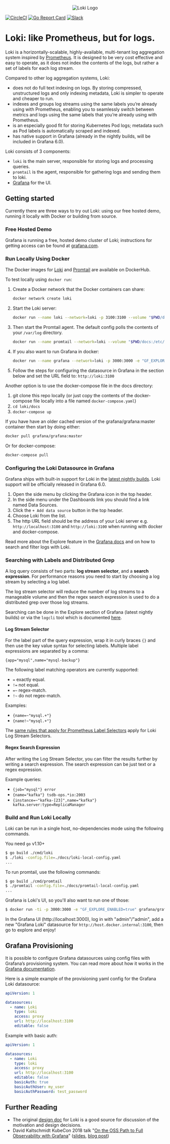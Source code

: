 <p align="center"><img src="docs/logo_and_name.png" alt="Loki Logo"></p>

<a href="https://circleci.com/gh/grafana/loki/tree/master"><img src="https://circleci.com/gh/grafana/loki.svg?style=shield&circle-token=618193e5787b2951c1ea3352ad5f254f4f52313d" alt="CircleCI" /></a>
<a href="https://goreportcard.com/report/github.com/grafana/loki"><img src="https://goreportcard.com/badge/github.com/grafana/loki" alt="Go Report Card" /></a>
<a href="http://slack.raintank.io/"><img src="https://img.shields.io/badge/join%20slack-%23loki-brightgreen.svg" alt="Slack" /></a>

# Loki: like Prometheus, but for logs.

Loki is a horizontally-scalable, highly-available, multi-tenant log aggregation system inspired by [Prometheus](https://prometheus.io/).  It is designed to be very cost effective and easy to operate, as it does not index the contents of the logs, but rather a set of labels for each log stream.

Compared to other log aggregation systems, Loki:

- does not do full text indexing on logs. By storing compressed, unstructured logs and only indexing metadata, Loki is simpler to operate and cheaper to run.
- indexes and groups log streams using the same labels you’re already using with Prometheus, enabling you to seamlessly switch between metrics and logs using the same labels that you’re already using with Prometheus.
- is an especially good fit for storing Kubernetes Pod logs; metadata such as Pod labels is automatically scraped and indexed.
- has native support in Grafana (already in the nightly builds, will be included in Grafana 6.0).

Loki consists of 3 components:

- `loki` is the main server, responsible for storing logs and processing queries.
- `promtail` is the agent, responsible for gathering logs and sending them to loki.
- [Grafana](https://github.com/grafana/grafana) for the UI.

## Getting started

Currently there are three ways to try out Loki: using our free hosted demo, running it locally with Docker or building from source.

### Free Hosted Demo

Grafana is running a free, hosted demo cluster of Loki; instructions for getting access can be found at [grafana.com](https://grafana.com/loki).

### Run Locally Using Docker

The Docker images for [Loki](https://hub.docker.com/r/grafana/loki/) and [Promtail](https://hub.docker.com/r/grafana/promtail/) are available on DockerHub.

To test locally using `docker run`:

1. Create a Docker network that the Docker containers can share:
    ```bash
    docker network create loki
    ```

2. Start the Loki server:
    ```bash
    docker run --name loki --network=loki -p 3100:3100 --volume "$PWD/docs:/etc/loki" grafana/loki:master -config.file=/etc/loki/loki-local-config.yaml
    ```

3. Then start the Promtail agent. The default config polls the contents of your `/var/log` directory.
    ```bash
    docker run --name promtail --network=loki --volume "$PWD/docs:/etc/promtail" --volume "/var/log:/var/log" grafana/promtail:master -config.file=/etc/promtail/promtail-docker-config.yaml
    ```

4. If you also want to run Grafana in docker:
    ```bash
    docker run --name grafana --network=loki -p 3000:3000 -e "GF_EXPLORE_ENABLED=true" grafana/grafana:master
    ```

5. Follow the steps for configuring the datasource in Grafana in the section below and set the URL field to: `http://loki:3100`

Another option is to use the docker-compose file in the docs directory:

1. git clone this repo locally (or just copy the contents of the docker-compose file locally into a file named `docker-compose.yaml`)
2. `cd loki/docs`
3. `docker-compose up`

If you have have an older cached version of the grafana/grafana:master container then start by doing either:

```bash
docker pull grafana/grafana:master
```

Or for docker-compose:

```bash
docker-compose pull
```

### Configuring the Loki Datasource in Grafana

Grafana ships with built-in support for Loki in the [latest nightly builds](https://grafana.com/grafana/download). Loki support will be officially released in Grafana 6.0.

1. Open the side menu by clicking the Grafana icon in the top header.
2. In the side menu under the Dashboards link you should find a link named Data Sources.
3. Click the `+ Add data source` button in the top header.
4. Choose Loki from the list.
5. The http URL field should be the address of your Loki server e.g. `http://localhost:3100` and `http://loki:3100` when running with docker and docker-compose.

Read more about the Explore feature in the [Grafana docs](http://docs.grafana.org/features/explore) and on how to search and filter logs with Loki.

### Searching with Labels and Distributed Grep

A log query consists of two parts: **log stream selector**, and a **search expression**. For performance reasons you need to start by choosing a log stream by selecting a log label.

The log stream selector will reduce the number of log streams to a manageable volume and then the regex search expression is used to do a distributed grep over those log streams.

Searching can be done in the Explore section of Grafana (latest nightly builds) or via the `logcli` tool which is documented [here](https://github.com/grafana/loki/blob/master/docs/logcli.md).

#### Log Stream Selector

For the label part of the query expression, wrap it in curly braces `{}` and then use the key value syntax for selecting labels. Multiple label expressions are separated by a comma:

`{app="mysql",name="mysql-backup"}`

The following label matching operators are currently supported:

- `=` exactly equal.
- `!=` not equal.
- `=~` regex-match.
- `!~` do not regex-match.

Examples:

- `{name=~"mysql.+"}`
- `{name!~"mysql.+"}`

The [same rules that apply for Prometheus Label Selectors](https://prometheus.io/docs/prometheus/latest/querying/basics/#instant-vector-selectors) apply for Loki Log Stream Selectors.

#### Regex Search Expression

After writing the Log Stream Selector, you can filter the results further by writing a search expression. The search expression can be just text or a regex expression.

Example queries:

- `{job="mysql"} error`
- `{name="kafka"} tsdb-ops.*io:2003`
- `{instance=~"kafka-[23]",name="kafka"} kafka.server:type=ReplicaManager`

### Build and Run Loki Locally

Loki can be run in a single host, no-dependencies mode using the following commands.

You need `go` v1.10+

```bash
$ go build ./cmd/loki
$ ./loki -config.file=./docs/loki-local-config.yaml
...
```

To run promtail, use the following commands:

```bash
$ go build ./cmd/promtail
$ ./promtail -config.file=./docs/promtail-local-config.yaml
...
```

Grafana is Loki's UI, so you'll also want to run one of those:

```bash
$ docker run -ti -p 3000:3000 -e "GF_EXPLORE_ENABLED=true" grafana/grafana:master
```

In the Grafana UI (http://localhost:3000), log in with "admin"/"admin", add a new "Grafana Loki" datasource for `http://host.docker.internal:3100`, then go to explore and enjoy!

## Grafana Provisioning

It is possible to configure Grafana datasources using config files with Grafana’s provisioning system. You can read more about how it works in the [Grafana documentation](http://docs.grafana.org/administration/provisioning/#datasources).

Here is a simple example of the provisioning yaml config for the Grafana Loki datasource:

```yaml
apiVersion: 1

datasources:
  - name: Loki
    type: loki
    access: proxy
    url: http://localhost:3100
    editable: false
```

Example with basic auth:

```yaml
apiVersion: 1

datasources:
  - name: Loki
    type: loki
    access: proxy
    url: http://localhost:3100
    editable: false
    basicAuth: true
    basicAuthUser: my_user
    basicAuthPassword: test_password
```

## Further Reading

- The original [design doc](https://docs.google.com/document/d/11tjK_lvp1-SVsFZjgOTr1vV3-q6vBAsZYIQ5ZeYBkyM/view) for Loki is a good source for discussion of the motivation and design decisions.
- David Kaltschmidt KubeCon 2018 talk "[On the OSS Path to Full Observability with Grafana][kccna18-event]" ([slides][kccna18-slides], [blog post][kccna18-post])

[kccna18-event]: https://kccna18.sched.com/event/GrXC/on-the-oss-path-to-full-observability-with-grafana-david-kaltschmidt-grafana-labs
[kccna18-slides]: https://speakerdeck.com/davkal/on-the-path-to-full-observability-with-oss-and-launch-of-loki
[kccna18-post]: https://grafana.com/blog/2018/12/12/loki-prometheus-inspired-open-source-logging-for-cloud-natives/

